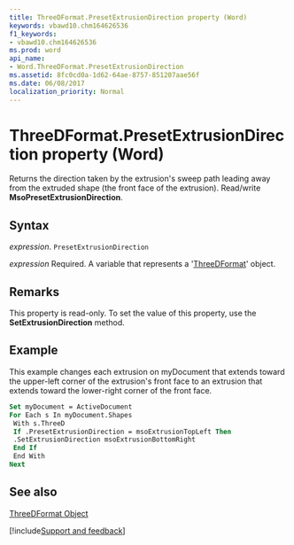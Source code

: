 ```yaml
---
title: ThreeDFormat.PresetExtrusionDirection property (Word)
keywords: vbawd10.chm164626536
f1_keywords:
- vbawd10.chm164626536
ms.prod: word
api_name:
- Word.ThreeDFormat.PresetExtrusionDirection
ms.assetid: 8fc0cd0a-1d62-64ae-8757-851207aae56f
ms.date: 06/08/2017
localization_priority: Normal
---
```



# ThreeDFormat.PresetExtrusionDirection property (Word)

Returns the direction taken by the extrusion's sweep path leading away from the extruded shape (the front face of the extrusion). Read/write  **MsoPresetExtrusionDirection**.


## Syntax

_expression_. `PresetExtrusionDirection`

_expression_ Required. A variable that represents a '[ThreeDFormat](Word.ThreeDFormat.md)' object.


## Remarks

This property is read-only. To set the value of this property, use the  **SetExtrusionDirection** method.


## Example

This example changes each extrusion on myDocument that extends toward the upper-left corner of the extrusion's front face to an extrusion that extends toward the lower-right corner of the front face.


```vb
Set myDocument = ActiveDocument 
For Each s In myDocument.Shapes 
 With s.ThreeD 
 If .PresetExtrusionDirection = msoExtrusionTopLeft Then 
 .SetExtrusionDirection msoExtrusionBottomRight 
 End If 
 End With 
Next
```


## See also


[ThreeDFormat Object](Word.ThreeDFormat.md)

[!include[Support and feedback](~/includes/feedback-boilerplate.md)]